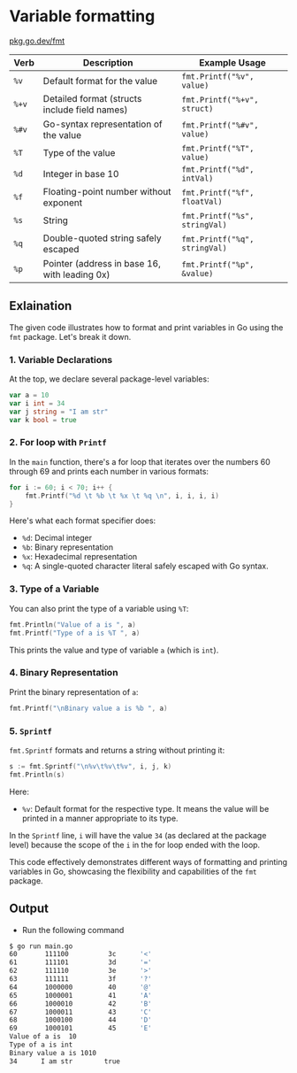 # Variable formatting

[pkg.go.dev/fmt](https://pkg.go.dev/fmt)

| Verb  | Description                                   | Example Usage                 |
|-------|-----------------------------------------------|-------------------------------|
| `%v`  | Default format for the value                  | `fmt.Printf("%v", value)`     |
| `%+v` | Detailed format (structs include field names) | `fmt.Printf("%+v", struct)`   |
| `%#v` | Go-syntax representation of the value         | `fmt.Printf("%#v", value)`    |
| `%T`  | Type of the value                             | `fmt.Printf("%T", value)`     |
| `%d`  | Integer in base 10                            | `fmt.Printf("%d", intVal)`    |
| `%f`  | Floating-point number without exponent        | `fmt.Printf("%f", floatVal)`  |
| `%s`  | String                                        | `fmt.Printf("%s", stringVal)` |
| `%q`  | Double-quoted string safely escaped           | `fmt.Printf("%q", stringVal)` |
| `%p`  | Pointer (address in base 16, with leading 0x) | `fmt.Printf("%p", &value)`    |

## Exlaination

The given code illustrates how to format and print variables in Go using the `fmt` package. Let's break it down.

### 1. Variable Declarations

At the top, we declare several package-level variables:

```go
var a = 10
var i int = 34
var j string = "I am str"
var k bool = true
```

### 2. For loop with `Printf`

In the `main` function, there's a for loop that iterates over the numbers 60 through 69 and prints each number in various formats:

```go
for i := 60; i < 70; i++ {
    fmt.Printf("%d \t %b \t %x \t %q \n", i, i, i, i)
}
```

Here's what each format specifier does:

- `%d`: Decimal integer
- `%b`: Binary representation
- `%x`: Hexadecimal representation
- `%q`: A single-quoted character literal safely escaped with Go syntax.

### 3. Type of a Variable

You can also print the type of a variable using `%T`:

```go
fmt.Println("Value of a is ", a)
fmt.Printf("Type of a is %T ", a)
```

This prints the value and type of variable `a` (which is `int`).

### 4. Binary Representation

Print the binary representation of `a`:

```go
fmt.Printf("\nBinary value a is %b ", a)
```

### 5. `Sprintf`

`fmt.Sprintf` formats and returns a string without printing it:

```go
s := fmt.Sprintf("\n%v\t%v\t%v", i, j, k)
fmt.Println(s)
```

Here:

- `%v`: Default format for the respective type. It means the value will be printed in a manner appropriate to its type.

In the `Sprintf` line, `i` will have the value `34` (as declared at the package level) because the scope of the `i` in the for loop ended with the loop.

This code effectively demonstrates different ways of formatting and printing variables in Go, showcasing the flexibility and capabilities of the `fmt` package.

## Output

- Run the following command

```bash
$ go run main.go
60       111100          3c      '<' 
61       111101          3d      '=' 
62       111110          3e      '>' 
63       111111          3f      '?' 
64       1000000         40      '@' 
65       1000001         41      'A' 
66       1000010         42      'B' 
67       1000011         43      'C' 
68       1000100         44      'D' 
69       1000101         45      'E' 
Value of a is  10
Type of a is int 
Binary value a is 1010 
34      I am str        true 
```
